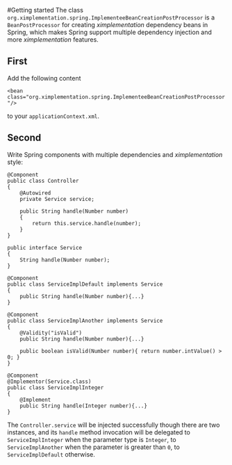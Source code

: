 #Getting started
The class `org.ximplementation.spring.ImplementeeBeanCreationPostProcessor` is a `BeanPostProcessor` for creating <i>ximplementation</i> dependency beans in Spring, which makes Spring support multiple dependency injection and more <i>ximplementation</i> features.

## First
Add the following content

`<bean class="org.ximplementation.spring.ImplementeeBeanCreationPostProcessor"/>`

to your `applicationContext.xml`.

## Second
Write Spring components with multiple dependencies and <i>ximplementation</i> style:

	@Component
	public class Controller
	{
		@Autowired
		private Service service;
		
		public String handle(Number number)
		{
			return this.service.handle(number);
		}
	}
	
	public interface Service
	{
		String handle(Number number);
	}
	
	@Component
	public class ServiceImplDefault implements Service
	{
		public String handle(Number number){...}
	}
	
	@Component
	public class ServiceImplAnother implements Service
	{
		@Validity("isValid")
		public String handle(Number number){...}
	
		public boolean isValid(Number number){ return number.intValue() > 0; }
	}
	
	@Component
	@Implementor(Service.class)
	public class ServiceImplInteger
	{
		@Implement
		public String handle(Integer number){...}
	}

The `Controller.service` will be injected successfully though there are two instances, and its `handle` method invocation will be delegated to `ServiceImplInteger` when the parameter type is `Integer`, to `ServiceImplAnother` when the parameter is greater than `0`, to `ServiceImplDefault` otherwise.
